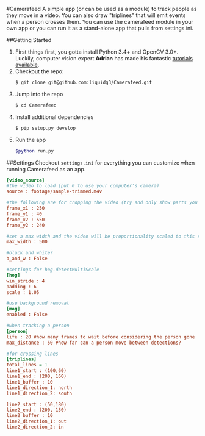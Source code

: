 #Camerafeed
A simple app (or can be used as a module) to track people as they move in a video. You can also draw "triplines" that
will emit events when a person crosses them. You can use the camerafeed module in your own app or you can run it as a
stand-alone app that pulls from settings.ini.

##Getting Started
1. First things first, you gotta install Python 3.4+ and OpenCV 3.0+. Luckily, computer vision expert __Adrian__ has made his
fantastic [tutorials available](http://www.pyimagesearch.com/opencv-tutorials-resources-guides/).
2. Checkout the repo:
    ```bash
    $ git clone git@github.com:liquidg3/Camerafeed.git
3. Jump into the repo
    ```bash
    $ cd Camerafeed
4. Install additional dependencies
    ```bash
    $ pip setup.py develop
5. Run the app
    ```bash
    $python run.py

##Settings
Checkout `settings.ini` for everything you can customize when running Camerafeed as an app.

```ini
[video_source]
#the video to load (put 0 to use your computer's camera)
source : footage/sample-trimmed.m4v
```
```ini
#the following are for cropping the video (try and only show parts you need)
frame_x1 : 250
frame_y1 : 40
frame_x2 : 550
frame_y2 : 240
```
```ini
#set a max width and the video will be proportionality scaled to this size (smaller is usually better)
max_width : 500
```
```ini
#black and white?
b_and_w : False
```
```ini
#settings for hog.detectMultiScale
[hog]
win_stride : 4
padding : 6
scale : 1.05
```
```ini
#use background removal
[mog]
enabled : False
```
```ini
#when tracking a person
[person]
life : 20 #how many frames to wait before considering the person gone
max_distance : 50 #how far can a person move between detections?
```
```ini
#for crossing lines
[triplines]
total_lines = 1
line1_start : (100,60)
line1_end : (200, 160)
line1_buffer : 10
line1_direction_1: north
line1_direction_2: south
```
```ini
line2_start : (50,180)
line2_end : (200, 150)
line2_buffer : 10
line2_direction_1: out
line2_direction_2: in

```